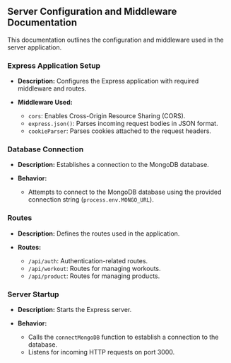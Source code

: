 ## Server Configuration and Middleware Documentation

This documentation outlines the configuration and middleware used in the server application.

### Express Application Setup

- **Description:** Configures the Express application with required middleware and routes.

- **Middleware Used:**
  - `cors`: Enables Cross-Origin Resource Sharing (CORS).
  - `express.json()`: Parses incoming request bodies in JSON format.
  - `cookieParser`: Parses cookies attached to the request headers.

### Database Connection

- **Description:** Establishes a connection to the MongoDB database.

- **Behavior:**
  - Attempts to connect to the MongoDB database using the provided connection string (`process.env.MONGO_URL`).

### Routes

- **Description:** Defines the routes used in the application.

- **Routes:**
  - `/api/auth`: Authentication-related routes.
  - `/api/workout`: Routes for managing workouts.
  - `/api/product`: Routes for managing products.

### Server Startup

- **Description:** Starts the Express server.

- **Behavior:**
  - Calls the `connectMongoDB` function to establish a connection to the database.
  - Listens for incoming HTTP requests on port 3000.

